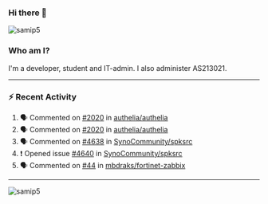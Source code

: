 ### Hi there 👋

<img src="https://komarev.com/ghpvc/?username=samip5&style=flat-square" alt="samip5" />

### Who am I?
I'm a developer, student and IT-admin. I also administer AS213021.

---
### :zap: Recent Activity
<!--START_SECTION:activity-->
1. 🗣 Commented on [#2020](https://github.com/authelia/authelia/issues/2020) in [authelia/authelia](https://github.com/authelia/authelia)
2. 🗣 Commented on [#2020](https://github.com/authelia/authelia/issues/2020) in [authelia/authelia](https://github.com/authelia/authelia)
3. 🗣 Commented on [#4638](https://github.com/SynoCommunity/spksrc/issues/4638) in [SynoCommunity/spksrc](https://github.com/SynoCommunity/spksrc)
4. ❗️ Opened issue [#4640](https://github.com/SynoCommunity/spksrc/issues/4640) in [SynoCommunity/spksrc](https://github.com/SynoCommunity/spksrc)
5. 🗣 Commented on [#44](https://github.com/mbdraks/fortinet-zabbix/issues/44) in [mbdraks/fortinet-zabbix](https://github.com/mbdraks/fortinet-zabbix)
<!--END_SECTION:activity-->
---

<img align="center" src="https://github-readme-stats.vercel.app/api?username=samip5&show_icons=true" alt="samip5" />
